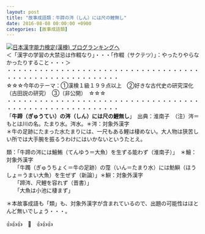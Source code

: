 ```yaml
---
layout: post
title: "故事成語類：牛蹄の涔（しん）には尺の鯉無し"
date: 2016-08-08 00:00:00 +0900
categories: [故事成語類]
---
```


[![](/syuusyuu9701/assets/images/故事成語類：牛蹄の涔（しん）には尺の鯉無し-br_c_3028_1.gif)](http://blog.with2.net/link.php?1659096:3028 "日本漢字能力検定(漢検) ブログランキングへ")[日本漢字能力検定(漢検) ブログランキングへ](http://blog.with2.net/link.php?1659096:3028)  
＜「漢字の学習の大禁忌は作輟なり」・・・「作輟（サクテツ）」：やったりやらなかったりすること・・・＞  
・・・・・・・・・・・・・・・・・・・・・・・・・・・・・・・・・・・・・・・・・・・・・・・・・・・・・・・・・  
☆☆☆今年のテーマ：①漢検１級１９９点以上　②好きな古代史の研究深化（古田説の研究）　③（非公開）　☆☆☆　　  
・・・・・・・・・・・・・・・・・・・・・・・・・・・・・・・・・・・・・・・・・・・・・・・・・・・・・・・・・  
「**牛蹄（ぎゅうてい）の涔（しん）には尺の鯉無し**」　出典：淮南子　（注）涔＝もとは川の名。たまり水。涔水。＊涔：対象外漢字  
＊牛の足跡にたまった水たまりには、一尺もある鯉は棲めない。大人物は狭苦しい所では大手腕を振るうわけにはいかないというたとえ。  
  
類：「牛蹄の涔には鱣鮪（てんゆう＝大魚）を生ずる能わず（淮南子）」　＊鱣：対象外漢字  
　　「牛躅（ぎゅうちょく＝牛の足跡）の霪（いん＝たまり水）には魴鱮（ほうしょ＝うまい大魚）を生ぜず（新論）」＊鱮：対象外漢字  
　　「蹄涔、尺鯉を容れず（晋書）」  
　　「大魚は小池に棲まず」  
  
＊本故事成語も「類」も、対象外漢字が含まれているので、出題の可能性はほとんど無いでしょう・・・。  
  
👍👍👍　🐒　👍👍👍  
  
  
　